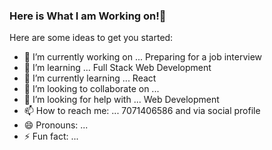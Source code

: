 ### Here is What I am Working on!👋

Here are some ideas to get you started:
- 🔭 I’m currently working on ... Preparing for a job interview
- 🌱 I’m learning ... Full Stack Web Development
- 🌱 I’m currently learning ... React
- 👯 I’m looking to collaborate on ... 
- 🤔 I’m looking for help with ... Web Development
- 📫 How to reach me: ... 7071406586 and via social profile
- 😄 Pronouns: ...
- ⚡ Fun fact: ...
